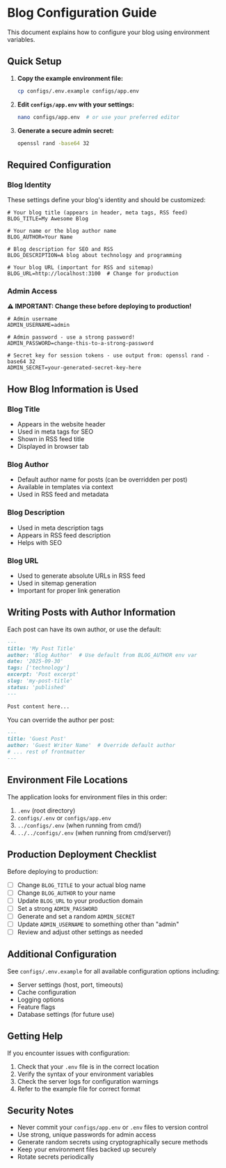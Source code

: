 # Blog Configuration Guide

This document explains how to configure your blog using environment variables.

## Quick Setup

1. **Copy the example environment file:**
   ```bash
   cp configs/.env.example configs/app.env
   ```

2. **Edit `configs/app.env` with your settings:**
   ```bash
   nano configs/app.env  # or use your preferred editor
   ```

3. **Generate a secure admin secret:**
   ```bash
   openssl rand -base64 32
   ```

## Required Configuration

### Blog Identity

These settings define your blog's identity and should be customized:

```env
# Your blog title (appears in header, meta tags, RSS feed)
BLOG_TITLE=My Awesome Blog

# Your name or the blog author name
BLOG_AUTHOR=Your Name

# Blog description for SEO and RSS
BLOG_DESCRIPTION=A blog about technology and programming

# Your blog URL (important for RSS and sitemap)
BLOG_URL=http://localhost:3100  # Change for production
```

### Admin Access

**⚠️ IMPORTANT: Change these before deploying to production!**

```env
# Admin username
ADMIN_USERNAME=admin

# Admin password - use a strong password!
ADMIN_PASSWORD=change-this-to-a-strong-password

# Secret key for session tokens - use output from: openssl rand -base64 32
ADMIN_SECRET=your-generated-secret-key-here
```

## How Blog Information is Used

### Blog Title
- Appears in the website header
- Used in meta tags for SEO
- Shown in RSS feed title
- Displayed in browser tab

### Blog Author
- Default author name for posts (can be overridden per post)
- Available in templates via context
- Used in RSS feed and metadata

### Blog Description
- Used in meta description tags
- Appears in RSS feed description
- Helps with SEO

### Blog URL
- Used to generate absolute URLs in RSS feed
- Used in sitemap generation
- Important for proper link generation

## Writing Posts with Author Information

Each post can have its own author, or use the default:

```markdown
---
title: 'My Post Title'
author: 'Blog Author'  # Use default from BLOG_AUTHOR env var
date: '2025-09-30'
tags: ['technology']
excerpt: 'Post excerpt'
slug: 'my-post-title'
status: 'published'
---

Post content here...
```

You can override the author per post:

```markdown
---
title: 'Guest Post'
author: 'Guest Writer Name'  # Override default author
# ... rest of frontmatter
---
```

## Environment File Locations

The application looks for environment files in this order:

1. `.env` (root directory)
2. `configs/.env` or `configs/app.env`
3. `../configs/.env` (when running from cmd/)
4. `../../configs/.env` (when running from cmd/server/)

## Production Deployment Checklist

Before deploying to production:

- [ ] Change `BLOG_TITLE` to your actual blog name
- [ ] Change `BLOG_AUTHOR` to your name
- [ ] Update `BLOG_URL` to your production domain
- [ ] Set a strong `ADMIN_PASSWORD`
- [ ] Generate and set a random `ADMIN_SECRET`
- [ ] Update `ADMIN_USERNAME` to something other than "admin"
- [ ] Review and adjust other settings as needed

## Additional Configuration

See `configs/.env.example` for all available configuration options including:

- Server settings (host, port, timeouts)
- Cache configuration
- Logging options
- Feature flags
- Database settings (for future use)

## Getting Help

If you encounter issues with configuration:

1. Check that your `.env` file is in the correct location
2. Verify the syntax of your environment variables
3. Check the server logs for configuration warnings
4. Refer to the example file for correct format

## Security Notes

- Never commit your `configs/app.env` or `.env` files to version control
- Use strong, unique passwords for admin access
- Generate random secrets using cryptographically secure methods
- Keep your environment files backed up securely
- Rotate secrets periodically
